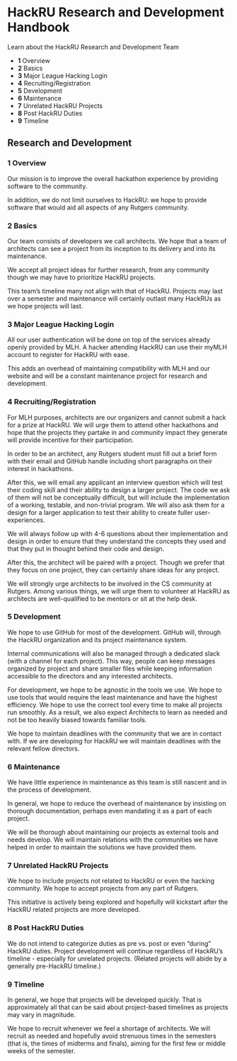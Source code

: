 # HackRU Research and Development Handbook
Learn about the HackRU Research and Development Team

* **1** Overview
* **2** Basics
* **3** Major League Hacking Login
* **4** Recruiting/Registration
* **5** Development
* **6** Maintenance
* **7** Unrelated HackRU Projects
* **8** Post HackRU Duties
* **9** Timeline

## Research and Development

### 1 Overview

Our mission is to improve the overall hackathon experience by providing software to the community.

In addition, we do not limit ourselves to HackRU: we hope to provide software that would aid all aspects of any Rutgers community.

### 2 Basics

Our team consists of developers we call architects. We hope that a team of architects can see a project from its inception to its delivery and into its maintenance.

We accept all project ideas for further research, from any community though we may have to prioritize HackRU projects.

This team’s timeline many not align with that of HackRU. Projects may last over a semester and maintenance will certainly outlast many HackRUs as we hope projects will last.

### 3 Major League Hacking Login
All our user authentication will be done on top of the services already openly provided by MLH. A hacker attending HackRU can use their myMLH account to register for HackRU with ease.

This adds an overhead of maintaining compatibility with MLH and our website and will be a constant maintenance project for research and development.

### 4 Recruiting/Registration

For MLH purposes, architects are our organizers and cannot submit a hack for a prize at HackRU. We will urge them to attend other hackathons and hope that the projects they partake in and community impact they generate will provide incentive for their participation.

In order to be an architect, any Rutgers student must fill out a brief form with their email and GitHub handle including short paragraphs on their interest in hackathons.

After this, we will email any applicant an interview question which will test their coding skill and their ability to design a larger project. The code we ask of them will not be conceptually difficult, but will include the implementation of a working, testable, and non-trivial program. We will also ask them for a design for a larger application to test their ability to create fuller user-experiences.

We will always follow up with 4-6 questions about their implementation and design in order to ensure that they understand the concepts they used and that they put in thought behind their code and design.

After this, the architect will be paired with a project. Though we prefer that they focus on one project, they can certainly share ideas for any project.

We will strongly urge architects to be involved in the CS community at Rutgers. Among various things, we will urge them to volunteer at HackRU as architects are well-qualified to be mentors or sit at the help desk.

### 5 Development

We hope to use GitHub for most of the development. GitHub will, through the HackRU organization and its project maintenance system.

Internal communications will also be managed through a dedicated slack (with a channel for each project). This way, people can keep messages organized by project and share smaller files while keeping information accessible to the directors and any interested architects.

For development, we hope to be agnostic in the tools we use. We hope to use tools that would require the least maintenance and have the highest efficiency. We hope to use the correct tool every time to make all projects run smoothly. As a result, we also expect Architects to learn as needed and not be too heavily biased towards familiar tools.

We hope to maintain deadlines with the community that we are in contact with. If we are developing for HackRU we will maintain deadlines with the relevant fellow directors.

### 6 Maintenance

We have little experience in maintenance as this team is still nascent and in the process of development.

In general, we hope to reduce the overhead of maintenance by insisting on thorough documentation, perhaps even mandating it as a part of each project.

We will be thorough about maintaining our projects as external tools and needs develop. We will maintain relations with the communities we have helped in order to maintain the solutions we have provided them.

### 7 Unrelated HackRU Projects

We hope to include projects not related to HackRU or even the hacking community. We hope to accept projects from any part of Rutgers.

This initiative is actively being explored and hopefully will kickstart after the HackRU related projects are more developed.

### 8 Post HackRU Duties

We do not intend to categorize duties as pre vs. post or even “during” HackRU duties. Project development will continue regardless of HackRU’s timeline - especially for unrelated projects. (Related projects will abide by a generally pre-HackRU timeline.)

### 9 Timeline

In general, we hope that projects will be developed quickly. That is approximately all that can be said about project-based timelines as projects may vary in magnitude.

We hope to recruit whenever we feel a shortage of architects. We will recruit as needed and hopefully avoid strenuous times in the semesters (that is, the times of midterms and finals), aiming for the first few or middle weeks of the semester.
